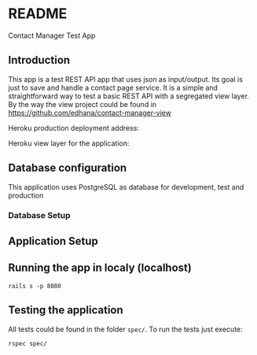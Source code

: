# README

Contact Manager Test App

## Introduction

This app is a test REST API app that uses json as input/output. Its goal is just to save and handle a contact page service. It is a simple and straightforward way to test a basic REST API with a segregated view layer. By the way the view project could be found in https://github.com/edhana/contact-manager-view 

Heroku production deployment address:

Heroku view layer for the application:

## Database configuration

This application uses PostgreSQL as database for development, test and production

### Database Setup

## Application Setup

## Running the app in localy (localhost)

```
rails s -p 8080
```

## Testing the application

All tests could be found in the folder `spec/`. To run the tests just execute:

```
rspec spec/
```

